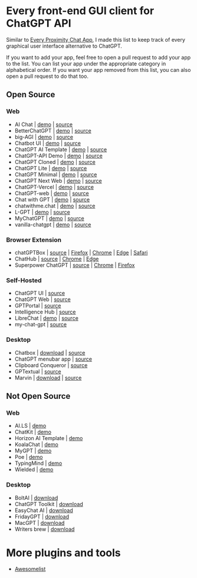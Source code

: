 # Every front-end GUI client for ChatGPT API

Similar to [Every Proximity Chat App](https://github.com/billmei/every-proximity-chat-app), I made this list to keep track of every graphical user interface alternative to ChatGPT.

If you want to add your app, feel free to open a pull request to add your app to the list. You can list your app under the appropriate category in alphabetical order. If you want your app removed from this list, you can also open a pull request to do that too.

## Open Source

### Web
- AI Chat | [demo](https://aichat.ksdev.pl) | [source](https://github.com/ksdev-pl/ai-chat)
- BetterChatGPT | [demo](https://bettergpt.chat/) | [source](https://github.com/ztjhz/BetterChatGPT)
- big-AGI | [demo](https://big-agi.com) | [source](https://github.com/enricoros/big-agi)
- Chatbot UI | [demo](https://www.chatbotui.com/) | [source](https://github.com/mckaywrigley/chatbot-ui)
- ChatGPT AI Template | [demo](https://horizon-ui.com/chatgpt-ai-template/) | [source](https://github.com/horizon-ui/chatgpt-ai-template)
- ChatGPT-API Demo | [demo](https://chatgpt.ddiu.me/) | [source](https://github.com/ddiu8081/chatgpt-demo)
- ChatGPT Cloned | [demo](https://chat-gpt-cloned.netlify.app/) | [source](https://github.com/PrasadBroo/ChatGPT)
- ChatGPT Lite | [demo](https://gptlite.vercel.app) | [source](https://github.com/blrchen/chatgpt-lite)
- ChatGPT Minimal | [demo](https://chatgpt-minimal.vercel.app) | [source](https://github.com/blrchen/chatgpt-minimal)
- ChatGPT Next Web | [demo](https://chat-gpt-next-web.vercel.app/) | [source](https://github.com/Yidadaa/ChatGPT-Next-Web)
- ChatGPT-Vercel | [demo](https://www.chatsverse.xyz/) | [source](https://github.com/ourongxing/chatgpt-vercel)
- ChatGPT-web | [demo](https://niek.github.io/chatgpt-web/) | [source](https://github.com/Niek/chatgpt-web)
- Chat with GPT | [demo](https://www.chatwithgpt.ai/) | [source](https://github.com/cogentapps/chat-with-gpt)
- chatwithme.chat | [demo](https://www.chatwithme.chat/) | [source](https://github.com/kierangilliam/chatwithme.chat)
- L-GPT | [demo](https://gpt.ltopx.com/) | [source](https://github.com/Peek-A-Booo/L-GPT)
- MyChatGPT | [demo](https://my-chat-gpt-lake.vercel.app/) | [source](https://github.com/Loeffeldude/my-chat-gpt)
- vanilla-chatgpt | [demo](https://raw.githack.com/casualwriter/vanilla-chatgpt/main/source/index.html) | [source](https://github.com/casualwriter/vanilla-chatgpt)


### Browser Extension
- chatGPTBox | [source](https://github.com/josStorer/chatGPTBox)  | [Firefox](https://addons.mozilla.org/firefox/addon/chatgptbox/) | [Chrome](https://chrome.google.com/webstore/detail/chatgptbox/eobbhoofkanlmddnplfhnmkfbnlhpbbo) | [Edge](https://microsoftedge.microsoft.com/addons/detail/fission-chatbox-best/enjmfilpkbbabhgeoadmdpjjpnahkogf) | [Safari](https://apps.apple.com/app/fission-chatbox/id6446611121)
- ChatHub | [source](https://github.com/chathub-dev/chathub/) | [Chrome](https://chrome.google.com/webstore/detail/chathub-all-in-one-chatbo/iaakpnchhognanibcahlpcplchdfmgma?utm_source=every-chat-gpt-gui) | [Edge](https://microsoftedge.microsoft.com/addons/detail/chathub-allinone-chat/kdlmggoacmfoombiokflpeompajfljga?utm_source=every-chat-gpt-gui)
- Superpower ChatGPT | [source](https://github.com/saeedezzati/superpower-chatgpt) | [Chrome](https://chrome.google.com/webstore/detail/superpower-chatgpt/amhmeenmapldpjdedekalnfifgnpfnkc) | [Firefox](https://addons.mozilla.org/en-US/firefox/addon/superpower-chatgpt/)

### Self-Hosted
- ChatGPT UI | [source](https://github.com/patrikzudel/PatrikZeros-ChatGPT-API-UI)
- ChatGPT Web | [source](https://github.com/Chanzhaoyu/chatgpt-web)
- GPTPortal | [source](https://github.com/Zaki-1052/GPTPortal)
- Intelligence Hub | [source](https://github.com/streaver91/intelligence-hub)
- LibreChat | [demo](https://librechat-librechat.hf.space/login) | [source](https://github.com/danny-avila/LibreChat)
- my-chat-gpt | [source](https://github.com/michaelnutt02/my-chat-gpt)

### Desktop
- Chatbox | [download](https://chatboxapp.xyz/) | [source](https://github.com/Bin-Huang/chatbox)
- ChatGPT menubar app | [source](https://github.com/sw-yx/chatgpt-mac)
- Clipboard Conqueror | [source](https://github.com/aseichter2007/ClipboardConqueror)
- GPTextual | [source](https://github.com/stefankirchfeld/gptextual)
- Marvin | [download](https://www.askmarvin.ai/) | [source](https://github.com/prefecthq/marvin)

## Not Open Source

### Web
- AI.LS | [demo](https://ai.ls/)
- ChatKit | [demo](https://chatkit.app/)
- Horizon AI Template | [demo](https://horizon-ui.com/horizon-ai-template/)
- KoalaChat | [demo](https://koala.sh/chat)
- MyGPT | [demo](https://mygpt.thesamur.ai/)
- Poe | [demo](https://poe.com/)
- TypingMind | [demo](https://www.typingmind.com)
- Wielded | [demo](https://wielded.com/)

### Desktop
- BoltAI | [download](https://boltai.app/)
- ChatGPT Toolkit | [download](https://schmedu.com/tools/chatGpt)
- EasyChat AI | [download](https://easychat-ai.app/)
- FridayGPT | [download](https://www.fridaygpt.app/)
- MacGPT | [download](https://www.macgpt.com/)
- Writers brew | [download](https://writersbrew.app)

# More plugins and tools
- [Awesomelist](https://github.com/reorx/awesome-chatgpt-api)
